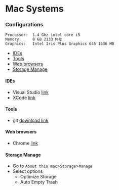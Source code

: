 # Mac Systems

### Configurations
```
Processor:	1.4 Ghz intel core i5
Memory: 	8 GB 2133 MHz
Graphics: 	Intel Iris Plus Graphics 645 1536 MB
```
+ [IDEs](#IDEs)
+ [Tools](#Tools)
+ [Web browsers](#Web-browsers)
+ [Storage Manage](#Storage-Manage)

#### IDEs
+ Visual Studio [link](https://code.visualstudio.com/docs/?dv=osx)
+ XCode [link](https://developer.apple.com/xcode/)

#### Tools
+ git [download link](https://git-scm.com)

#### Web browsers 
+ Chrome [link](https://www.google.com/chrome/thank-you.html?brand=CHBD&statcb=0&installdataindex=empty)

#### Storage Manage
+ Go to `About this mac`>`Storage`>`Manage`
+ Select options 
    + Optimize Storage
    + Auto Empty Trash